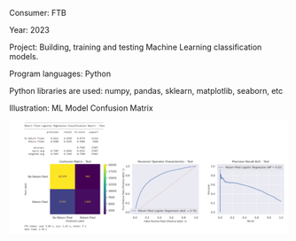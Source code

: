 Consumer:                   FTB

Year:                       2023

Project:                    Building, training and testing Machine Learning classification models.

Program languages:          Python

Python libraries are used: 	numpy, pandas, sklearn, matplotlib, seaborn, etc

Illustration:               ML Model Confusion Matrix

![alt text](https://github.com/dmitrii-govorukhin/projects/blob/main/ML%20Classification%20Models/Confusion%20Matrix.png?raw=true)
